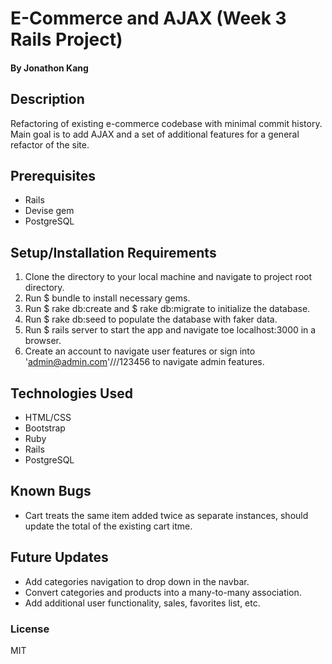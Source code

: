 # E-Commerce and AJAX (Week 3 Rails Project)

#### By Jonathon Kang

## Description

Refactoring of existing e-commerce codebase with minimal commit history. Main goal is to add AJAX and a set of additional features for a general refactor of the site.

## Prerequisites
* Rails
* Devise gem
* PostgreSQL

## Setup/Installation Requirements
1. Clone the directory to your local machine and navigate to project root directory.
2. Run $ bundle to install necessary gems.
3. Run $ rake db:create and $ rake db:migrate to initialize the database.
4. Run $ rake db:seed to populate the database with faker data.
5. Run $ rails server to start the app and navigate toe localhost:3000 in a browser.
6. Create an account to navigate user features or sign into 'admin@admin.com'///123456 to navigate admin features.

## Technologies Used
* HTML/CSS
* Bootstrap
* Ruby
* Rails
* PostgreSQL

## Known Bugs
* Cart treats the same item added twice as separate instances, should update the total of the existing cart itme. 

## Future Updates
* Add categories navigation to drop down in the navbar.
* Convert categories and products into a many-to-many association.
* Add additional user functionality, sales, favorites list, etc.

### License
MIT
